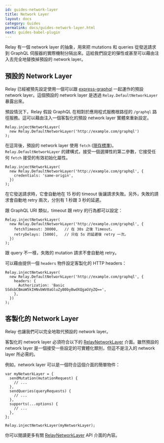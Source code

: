 ```yaml
---
id: guides-network-layer
title: Network Layer
layout: docs
category: Guides
permalink: docs/guides-network-layer.html
next: guides-babel-plugin
---
```


Relay 有一個 network layer 的抽象，用來把 mutations 和 queries 從發送請求到 GraphQL 伺服器的實際機制分隔出來。這給我們設定的彈性或甚至可以藉由注入去完全地替換掉預設的 network layer。

## 預設的 Network Layer

Relay 已經被預先設定使用一個可以跟 [express-graphql](https://github.com/graphql/express-graphql) 一起運作的預設 network layer。這個預設的 network layer 是透過 `Relay.DefaultNetworkLayer` 暴露出來。

預設情況下，Relay 假設 GraphQL 在相對於應用程式服務根路徑的 `/graphql` 路徑服務。這可以藉由注入一個客製化的預設 network layer 實體來重新設定。

```
Relay.injectNetworkLayer(
  new Relay.DefaultNetworkLayer('http://example.com/graphql')
);
```

在這背後，預設的 network layer 使用 `fetch` ([現存標準](https://fetch.spec.whatwg.org))。`Relay.DefaultNetworkLayer` 的建構式，接受一個選擇性的第二參數，它接受任何 `fetch` 接受的有效初始化屬性。

```{3}
Relay.injectNetworkLayer(
  new Relay.DefaultNetworkLayer('http://example.com/graphql', {
    credentials: 'same-origin',
  })
);
```

在它發送請求時，它會自動地在 15 秒的 timeout 後讓請求失敗。另外，失敗的請求會自動地 retry 兩次，分別有 1 秒跟 3 秒的延遲。

跟 GraphQL URI 類似，timeout 跟 retry 的行為都可以設定：

```{3-4}
Relay.injectNetworkLayer(
  new Relay.DefaultNetworkLayer('http://example.com/graphql', {
    fetchTimeout: 30000,   // 在 30s 之後 Timeout。
    retryDelays: [5000],   // 只在 5s 的延遲後 retry 一次。
  })
);
```

跟 query 不一樣，失敗的 mutation 請求不會自動地 retry。

可以藉由提供一個 `headers` 物件設定客製化的 HTTP headers：

```{3-5}
Relay.injectNetworkLayer(
  new Relay.DefaultNetworkLayer('http://example.com/graphql', {
    headers: {
      Authorization: 'Basic SSdsbCBmaW5kIHNvbWV0aGluZyB0byBwdXQgaGVyZQ==',
    },
  })
);
```

## 客製化的 Network Layer

Relay 也讓我們可以完全地取代預設的 network layer。

客製化的 network layer 必須符合以下的 [RelayNetworkLayer](interfaces-relay-network-layer.html) 介面。雖然預設的 network layer 是一個接受一些設定的可實體化類別，但這不是注入的 network layer 所必需的。

例如，network layer 可以是一個符合這個介面的簡單物件：

```
var myNetworkLayer = {
  sendMutation(mutationRequest) {
    // ...
  },
  sendQueries(queryRequests) {
    // ...
  },
  supports(...options) {
    // ...
  },
};

Relay.injectNetworkLayer(myNetworkLayer);
```

你可以閱讀更多有關 [RelayNetworkLayer](interfaces-relay-network-layer.html) API 介面的內容。

